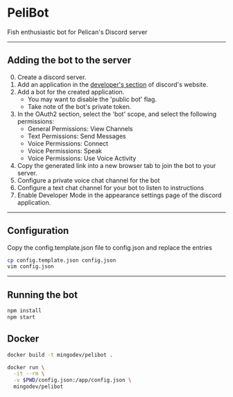 # PeliBot

Fish enthusiastic bot for Pelican's Discord server 

---

## Adding the bot to the server

0. Create a discord server.
1. Add an application in the [developer's section](https://discordapp.com/developers/applications/) of discord's website.
2. Add a bot for the created application.
   - You may want to disable the 'public bot' flag.
   - Take note of the bot's private token.
3. In the OAuth2 section, select the 'bot' scope, and select the following permissions:
   - General Permissions: View Channels
   - Text Permissions: Send Messages
   - Voice Permissions: Connect
   - Voice Permissions: Speak
   - Voice Permissions: Use Voice Activity
4. Copy the generated link into a new browser tab to join the bot to your server.
5. Configure a private voice chat channel for the bot
6. Configure a text chat channel for your bot to listen to instructions
7. Enable Developer Mode in the appearance settings page of the discord application.

---

## Configuration

Copy the config.template.json file to config.json and replace the entries

```sh
cp config.template.json config.json
vim config.json
```

---

## Running the bot

```sh
npm install
npm start
```

## Docker

```sh
docker build -t mingodev/pelibot .
```

```sh
docker run \
  -it --rm \
  -v $PWD/config.json:/app/config.json \
  mingodev/pelibot
```
